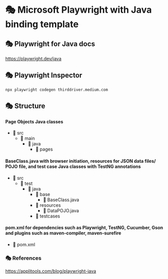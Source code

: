 # 🎭 Microsoft Playwright with Java binding template

## 🎭 Playwright for Java docs

https://playwright.dev/java

## 🎭 Playwright Inspector

````
npx playwright codegen thirddriver.medium.com
````

## 🎭 Structure

#### Page Objects Java classes
+ 📁 src
    + 📁 main
        + 📁 java
            - 📂 pages

#### BaseClass.java with browser initiation, resources for JSON data files/ POJO file, and test case Java classes with TestNG annotations
+ 📁 src
    + 📁 test
        + 📁 java
            - 📂 base
                - 📝 BaseClass.java
            - 📂 resources
                - 📝 DataPOJO.java
            - 📂 testcases
#### pom.xml for dependencies such as Playwright, TestNG, Cucumber, Gson and plugins such as maven-compiler, maven-surefire
- 📝 pom.xml

### 🎭 References

https://applitools.com/blog/playwright-java